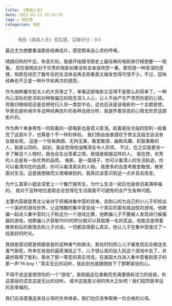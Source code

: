 ```yaml
---
title: 《美丽人生》
date: 2021-01-11 15:15:37
tags : 观后感
categories: 电影
---
```


> 电影《美丽人生》观后感。豆瓣评分：9.5

最近尤为想要重温那些经典佳片，感受那来自心灵的呼唤。

晴朗闷热的午后，休息片刻，我便开始搜寻那史上最经典的电影排行榜想要一一观看。
现在我明白对于优秀的电影如果没有去亲自欣赏一番，那将是一种至深的遗憾，倘若在经历了数年后的生活体会再去观看我又越发觉得可惜不少。不过，回味经典也不乏是一种升华和再次的感受。

作为纳粹屠杀犹太人的大背景之下，单看这部电影又显得不是那么的简单了。一种内心深处的悲凉和对种族偏见的观念深入人心，让人不由产生严肃而伤感的心情。但我归根结低还是会把他归入另一类型中去，这也应该是该电影的一个主题思想，毕竟也是听闻许多这种经典佳片的各种总结分析，我是怀着崇高的心情去欣赏这部影片的。

作为两个单身男性一同观看的一部电影也是意义匪浅。趁着朋友光临的契机一起看完了这部片子，也算是个不一样的体验。
我们倒会由衷感叹于男主这般怎会没有女朋友呢。
这是一个性格爽朗、无拘无束、敢爱敢恨、幽默风趣、机智勇敢的人，我是认同的。
起初，我会觉得他油嘴滑舌令人厌烦。
不过，在之后我更进一步了解这个人物时，我也会生出羡慕之情，我很是佩服这样的人。
我在想，优秀的人总是有一些优秀的品质。
电影，是一面镜子，你可以看清人的生活轨迹，你可以看清内在的品质，你可以看清真实的人物。
我更多的会思考敢爱敢恨，微笑面对生活。这是我想做而又很难做到的，我真应该意识到这一点并且去改变。

为什么富家小姐会深爱上一个餐厅服务生，为什么生活一起后也是依旧美满幸福的。
我对于这种地位差距总会觉得在生活层面不可避免的会产生各种问题。

主要内容就是男主父亲对于抓捕进集中营的苦难，会耐心的为自己的小儿子织绘出一个美好的游戏世界，让这残酷的集中营变成一个真实的富有挑战性的游戏。他欺骗一起进入集中营的儿子称这为一个游戏比赛，他欺骗儿子不要被人发现进行躲猫猫的游戏，他欺骗儿子获取1000的积分就可以获取第一名的奖品，他能总是带着微笑和玩的表情去和儿子对话，一切都显得那么真实，他让儿子在集中营度过了一段美好的时光。

我很是感动更是佩服爸爸的这种勇气和做法，我也时刻担心儿子被发现后会被送去毒气致死，所幸在爸爸的逼真演技之下，儿子很认真的投入到这个游戏中去了，并最终取得了胜利，乘坐了那一等奖的真实坦克。在美国大兵进入集中营看到孩子的那一声“Hi boy！”真实无比的动听，我此刻也是跟随放下了那颗紧张的心。

不得不说这是很惊险的一个“游戏”，我佩服这位勇敢而充满激情和活力的爸爸，你这美丽的谎言这是无比的动听。
或许这就是父母的伟大之处吧！我们程然是幸运的且幸福的。

我们应该感激这来自父母的生命继承，我们也应该争取做一位合格的父母。
